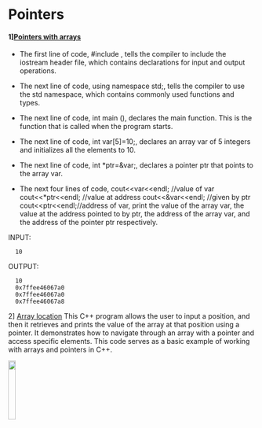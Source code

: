 # Pointers

#### 1][Pointers with arrays ](pointerswitharrays.cpp)
* The first line of code, #include <iostream>, tells the compiler to include the iostream header file, which contains declarations for input and output operations.

* The next line of code, using namespace std;, tells the compiler to use the std namespace, which contains commonly used functions and types.

* The next line of code, int main (), declares the main function. This is the function that is called when the program starts.

* The next line of code, int var[5]=10;, declares an array var of 5 integers and initializes all the elements to 10.

* The next line of code, int *ptr=&var;, declares a pointer ptr that points to the array var.

* The next four lines of code, cout<<var<<endl; //value of var cout<<*ptr<<endl; //value at address cout<<&var<<endl; //given by ptr cout<<ptr<<endl;//address of var, print the value of the array var, the value at the address pointed to by ptr, the address of the array var, and the address of the pointer ptr respectively.

INPUT:

      10

OUTPUT:

      10
      0x7ffee46067a0
      0x7ffee46067a0
      0x7ffee46067a8
2] [Array location](exppointers4.cpp)
This C++ program allows the user to input a position, and then it retrieves and prints the value of the array at that position using a pointer. It demonstrates how to navigate through an array with a pointer and access specific elements. This code serves as a basic example of working with arrays and pointers in C++.
<div align="left">
  <img src="2.jpg" width="17.5%" height="17.5%"/>
</div><br/>

